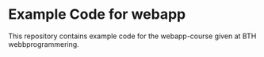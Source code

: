 # Example Code for webapp

This repository contains example code for the webapp-course given at BTH webbprogrammering.
